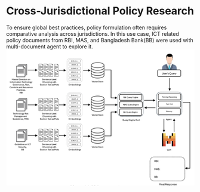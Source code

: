 # Cross-Jurisdictional Policy Research
To ensure global best practices, policy formulation often requires comparative analysis across jurisdictions. In this use case, ICT related policy documents from RBI, MAS, and Bangladesh Bank(BB) were used with multi-document agent to explore it.
![multi-document-agent](../data/images/multi-document-agent.png)